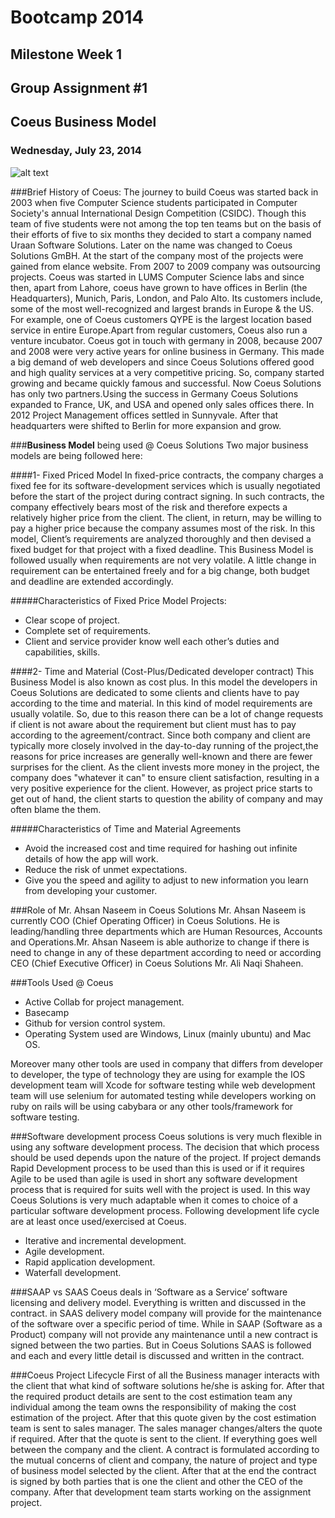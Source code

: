 #										Bootcamp 2014

##									  Milestone Week 1

##								  Group Assignment #1
##								  Coeus Business Model


###								 Wednesday, July 23, 2014
 
![alt text](http://media.marketwire.com/attachments/201109/19953_coeus-solutions.eps.jpg "Logo Title Text 1")

###Brief History of Coeus:
The journey to build Coeus was started back in 2003 when five Computer Science students participated in Computer 
Society's annual International Design Competition (CSIDC). Though this team of five students were not among the 
top ten teams but on the basis of their efforts of five to six months they decided to start a company named 
Uraan Software Solutions. Later on the name was changed to Coeus Solutions GmBH. At the start of the company 
most of the projects were gained from elance website. From 2007 to 2009 company was outsourcing projects. 
Coeus was started in LUMS Computer Science labs and since then, apart from Lahore, coeus have grown to have
offices in Berlin (the Headquarters), Munich, Paris, London, and Palo Alto. Its customers include, some 
of the most well-recognized and largest brands in Europe & the US. For example, one of Coeus customers 
QYPE is the largest location based service in entire Europe.Apart from regular customers, Coeus also run 
a venture incubator. Coeus got in touch with germany in 2008, because 2007 and 2008 were very active years 
for online business in Germany. This made a big demand of web developers and since Coeus Solutions offered good and 
high quality services at a very competitive pricing. So, company started growing and became quickly famous and successful. 
Now Coeus Solutions has only two partners.Using the success in Germany Coeus Solutions expanded to France, UK, and USA and
opened only sales offices there. In 2012 Project Management offices settled in Sunnyvale. After that headquarters were 
shifted to Berlin for more expansion and grow.

###**Business Model** being used @ Coeus Solutions
Two major business models are being followed here:

####1-  Fixed Priced Model
In fixed-price contracts, the company charges a fixed fee for its software-development services which is usually negotiated
before the start of the project during contract signing. In such contracts, the company effectively bears most of the risk
and therefore expects a relatively higher price from the client. The client, in return, may be willing to pay a higher price
because the company assumes most of the risk.	In this model, Client’s requirements are analyzed thoroughly and then devised
a fixed budget for that project with a fixed deadline. This Business Model is followed usually when requirements are not very
volatile. A little change in requirement can be entertained freely and for a big change, both budget and deadline are extended
accordingly.

#####Characteristics of Fixed Price Model Projects:

 - Clear scope of project.
 - Complete set of requirements.
 - Client and service provider know well each other’s duties and capabilities, skills.

####2-  Time and Material (Cost-Plus/Dedicated developer contract)
This Business Model is also known as cost plus. In this model the developers in Coeus Solutions are dedicated 
to some clients and clients have to pay according to the time and material. In this kind of model requirements are
usually volatile. So, due to this reason there can be a lot of change requests if client is not aware about the
requirement but client must has to pay according to the agreement/contract. Since both company and client are 
typically more closely involved in the day-to-day running of the project,the reasons for price increases are generally
well-known and there are fewer surprises for the client. As the client invests more money in the project, the company
does "whatever it can" to ensure client satisfaction, resulting in a very positive experience for the client. 
However, as project price starts to get out of hand, the client starts to question the ability of company and may
often blame the them. 

#####Characteristics of Time and Material Agreements
 - Avoid the increased cost and time required for hashing out infinite details of how the app will work.
 - Reduce the risk of unmet expectations.
 - Give you the speed and agility to adjust to new information you learn from developing your customer.

###Role of Mr. Ahsan Naseem in Coeus Solutions
Mr. Ahsan Naseem is currently COO (Chief Operating Officer) in Coeus Solutions. He is leading/handling three 
departments which are Human Resources, Accounts and Operations.Mr. Ahsan Naseem is able authorize to change 
if there is need to change in any of these department according to need or according CEO (Chief Executive Officer)
in Coeus Solutions Mr. Ali Naqi Shaheen.

###Tools Used @ Coeus
- Active Collab for project management.
- Basecamp
- Github for version control system.
- Operating System used are Windows, Linux (mainly ubuntu) and Mac OS.

Moreover  many other tools are used in company that differs from developer to developer, the type of technology they are 
using for example the IOS development team will Xcode for software testing while web development team will use selenium 
for automated testing while developers working on ruby on rails will be using cabybara or any other tools/framework for 
software testing.


###Software development process
Coeus solutions is very much flexible in using any software development process. The decision that which process 
should be used depends upon the nature of the project. If project demands Rapid Development process to be used 
than this is used or if it requires Agile to be used than agile is used in short any software development process
that is required for suits well with the project is used. In this way Coeus Solutions is very much adaptable when
it comes to choice of a particular software development process. Following development life cycle are at least once
used/exercised at Coeus.

- Iterative and incremental development.
- Agile development.
- Rapid application development.
- Waterfall development. 


###SAAP vs SAAS
Coeus deals in ‘Software as a Service’ software licensing and delivery model. Everything is written and discussed
in the contract. in SAAS delivery model company will provide for the maintenance of the software over a specific 
period of time. While in SAAP (Software as a Product) company will not provide any maintenance until a new contract
is signed between the two parties. But in Coeus Solutions SAAS is followed and each and every little detail is 
discussed and written in the contract. 


###Coeus Project Lifecycle
First of all the Business manager interacts with the client that what kind of software solutions he/she is asking
for. After that the required product details are sent to the cost estimation team any individual among the team 
owns the responsibility of making the cost estimation of the project. After that this quote given by the cost 
estimation team is sent to sales manager. The sales manager changes/alters the quote if required. After that the 
quote is sent to the client. If everything goes well between the company and the client. A contract is formulated 
according to the mutual concerns of client and company, the nature of project and type of business model selected
by the client. After that at the end the contract is signed by both parties that is one the client and other the
CEO of the company. After that development team starts working on the assignment project.


